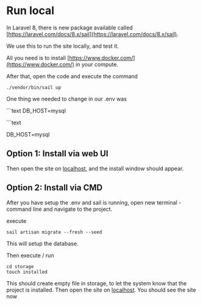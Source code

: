 # Run local

In Laravel 8, there is new package available called [https://laravel.com/docs/8.x/sail](https://laravel.com/docs/8.x/sail).

We use this to run the site locally, and test it.

All you need is to install [https://www.docker.com/](https://www.docker.com/) in your compute.

After that, open the code and execute the command

```text
./vendor/bin/sail up
```

One thing we needed to change in our .env was

\`\`\`text DB\_HOST=mysql

\`\`\`text

DB\_HOST=mysql

## Option 1: Install via web UI

Then open the site on [localhost](http://127.0.0.1), and the install window should appear.

## Option 2: Install via CMD

After you have setup the .env and sail is running, open new terminal - command line and navigate to the project.

execute

```text
sail artisan migrate --fresh --seed
```

This will setup the database.

Then execute / run

```text
cd storage
touch installed
```

This should create empty file in storage, to let the system know that the project is installed. Then open the site on [localhost](http://127.0.0.1). You should see the site now


